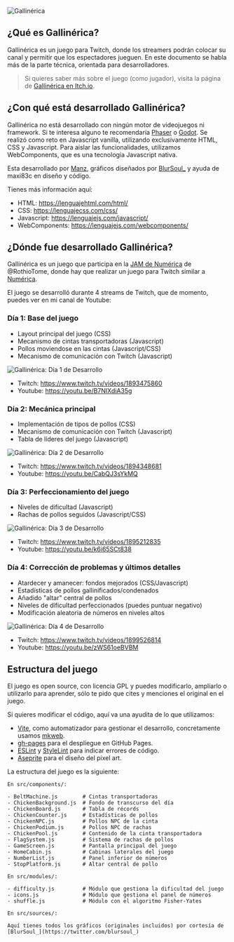 ![Gallinérica](sources/logo-gallinerica-x2.png)

## ¿Qué es Gallinérica?

Gallinérica es un juego para Twitch, donde los streamers podrán colocar su canal y permitir que los espectadores jueguen. En este documento se habla más de la parte técnica, orientada para desarrolladores.

> Si quieres saber más sobre el juego (como jugador), visita la página de [Gallinérica en Itch.io](https://manzdev.itch.io/gallinerica).

## ¿Con qué está desarrollado Gallinérica?

Gallinérica no está desarrollado con ningún motor de videojuegos ni framework. Si te interesa alguno te recomendaría [Phaser](https://phaser.io/) o [Godot](https://godotengine.org/). Se realizó como reto en Javascript vanilla, utilizando exclusivamente HTML, CSS y Javascript. Para aislar las funcionalidades, utilizamos WebComponents, que es una tecnología Javascript nativa.

Esta desarrollado por [Manz](https://links.manz.dev/), gráficos diseñados por [BlurSoul_](https://twitter.com/blursoul_) y ayuda de maxi83c en diseño y código.

Tienes más información aquí:

- HTML: https://lenguajehtml.com/html/
- CSS: https://lenguajecss.com/css/
- Javascript: https://lenguajejs.com/javascript/
- WebComponents: https://lenguajejs.com/webcomponents/


## ¿Dónde fue desarrollado Gallinérica?

Gallinérica es un juego que participa en la [JAM de Numérica](https://itch.io/jam/numerica-twitch-jam) de @RothioTome, donde hay que realizar un juego para Twitch similar a [Numérica](https://rothiotome.itch.io/numerica).

El juego se desarrolló durante 4 streams de Twitch, que de momento, puedes ver en mi canal de Youtube:

### Día 1: Base del juego

- Layout principal del juego (CSS)
- Mecanismo de cintas transportadoras (Javascript)
- Pollos moviendose en las cintas (Javascript/CSS)
- Mecanismo de comunicación con Twitch (Javascript)

![Gallinérica: Día 1 de Desarrollo](sources/screenshot-day-1.png)

- Twitch: https://www.twitch.tv/videos/1893475860
- Youtube: https://youtu.be/B7NIXdiA35g

### Día 2: Mecánica principal

- Implementación de tipos de pollos (CSS)
- Mecanismo de comunicación con Twitch (Javascript)
- Tabla de líderes del juego (Javascript)

![Gallinérica: Día 2 de Desarrollo](sources/screenshot-day-2.png)

- Twitch: https://www.twitch.tv/videos/1894348681
- Youtube: https://youtu.be/CabQJ3sYkMQ

### Día 3: Perfeccionamiento del juego

- Niveles de dificultad (Javascript)
- Rachas de pollos seguidos (Javascript/CSS)

![Gallinérica: Día 3 de Desarrollo](sources/screenshot-day-3.png)

- Twitch: https://www.twitch.tv/videos/1895212835
- Youtube: https://youtu.be/k6i65SCt838

### Día 4: Corrección de problemas y últimos detalles

- Atardecer y amanecer: fondos mejorados (CSS/Javascript)
- Estadísticas de pollos gallinificados/condenados
- Añadido "altar" central de pollos
- Niveles de dificultad perfeccionados (puedes puntuar negativo)
- Modificación aleatoria de números en niveles altos

![Gallinérica: Día 4 de Desarrollo](sources/screenshot-day-4.png)

- Twitch: https://www.twitch.tv/videos/1899526814
- Youtube: https://youtu.be/zWS61oeBVBM

## Estructura del juego

El juego es open source, con licencia GPL y puedes modificarlo, ampliarlo o utilizarlo para aprender, sólo te pido que cites y menciones el original en el juego.

Si quieres modificar el código, aquí va una ayudita de lo que utilizamos:

- [Vite](https://lenguajejs.com/automatizadores/vite/guia-tutorial-inicial-de-vite/), como automatizador para gestionar el desarrollo, concretamente usamos [mkweb](https://manz.dev/software/mkweb/).
- [gh-pages](https://www.npmjs.com/package/gh-pages) para el despliegue en GitHub Pages.
- [ESLint](https://www.npmjs.com/package/eslint-config-manzdev) y [StyleLint](https://www.npmjs.com/package/stylelint-config-manzdev) para indicar errores de código.
- [Aseprite](https://www.aseprite.org/) para el diseño del pixel art.

La estructura del juego es la siguiente:

```
En src/components/:

- BeltMachine.js        # Cintas transportadoras
- ChickenBackground.js  # Fondo de transcurso del día
- ChickenBoard.js       # Tabla de récords
- ChickenCounter.js     # Estadísticas de pollos
- ChickenNPC.js         # Pollos NPC de la cinta
- ChickenPodium.js      # Pollos NPC de rachas
- ChickenPool.js        # Contenido de la cinta transportadora
- FlagSystem.js         # Sistema de rachas de pollos
- GameScreen.js         # Pantalla principal del juego
- HomeCabin.js          # Cabinas laterales del juego
- NumberList.js         # Panel inferior de números
- StopPlatform.js       # Altar central de pollo

En src/modules/:

- difficulty.js         # Módulo que gestiona la dificultad del juego
- icons.js              # Módulo que gestiona el panel de números
- shuffle.js            # Módulo con el algoritmo Fisher-Yates

En src/sources/:

Aquí tienes todos los gráficos (originales incluidos) por cortesía de [BlurSoul_](https://twitter.com/blursoul_)
```
